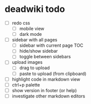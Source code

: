 # deadwiki todo

- [ ] redo css
    - [ ] mobile view
    - [ ] dark mode
- [ ] sidebar with all pages
    - [ ] sidebar with current page TOC
    - [ ] hide/show sidebar
    - [ ] toggle between sidebars
- [ ] upload images
    - [ ] drag to upload
    - [ ] paste to upload (from clipboard)
- [ ] highlight code in markdown view
- [ ] ctrl+p palette
- [ ] show version in footer (or help)
- [ ] investigate other markdown editors